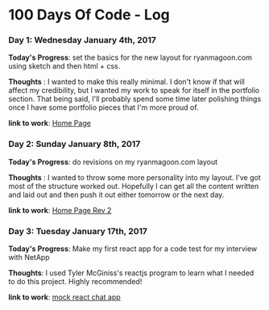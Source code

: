 # 100 Days Of Code - Log

### Day 1: Wednesday January 4th, 2017

**Today's Progress**: set the basics for the new layout for ryanmagoon.com using sketch and then html + css.

**Thoughts** : I wanted to make this really minimal. I don't know if that will affect my credibility, but I wanted my work to speak for itself in the portfolio section. That being said, I'll probably spend some time later polishing things once I have some portfolio pieces that I'm more proud of.

**link to work**: [Home Page](https://codepen.io/ryanmagoon/pen/bgNqGJ/)

### Day 2: Sunday January 8th, 2017

**Today's Progress**: do revisions on my ryanmagoon.com layout

**Thoughts** : I wanted to throw some more personality into my layout. I've got most of the structure worked out. Hopefully I can get all the content written and laid out and then push it out either tomorrow or the next day.

**link to work**: [Home Page Rev 2](http://codepen.io/ryanmagoon/pen/xgwRGP)

### Day 3: Tuesday January 17th, 2017

**Today's Progress**: Make my first react app for a code test for my interview with NetApp

**Thoughts**: I used Tyler McGiniss's reactjs program to learn what I needed to do this project. Highly recommended!

**link to work**: [mock react chat app](http://codepen.io/ryanmagoon/pen/qRqLeG)
